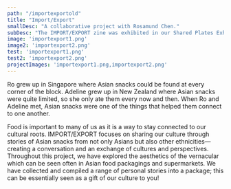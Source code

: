 ```yaml
---
path: "/importexportold"
title: "Import/Export"
smallDesc: "A collaborative project with Rosamund Chen."
subDesc: "The IMPORT/EXPORT zine was exhibited in our Shared Plates Exhibition."
image: 'importexport1.png'
image2: 'importexport2.png'
test: 'importexport1.png'
test2: 'importexport2.png'
projectImages: 'importexport1.png,importexport2.png'
---
```


Ro grew up in Singapore where Asian snacks could be found at every corner of the block. Adeline grew up in New Zealand where Asian snacks were quite limited, so she only ate them every now and then. When Ro and Adeline met, Asian snacks were one of the things that helped them connect to one another. 

Food is important to many of us as it is a way to stay connected to our cultural roots. IMPORT/EXPORT focuses on sharing our culture through stories of Asian snacks from not only Asians but also other ethnicities— creating a conversation and an exchange of cultures and perspectives. Throughout this project, we have explored the aesthetics of the vernacular which can be seen often in Asian food packagings and supermarkets. We have collected and compiled a range of personal stories into a package; this can be essentially seen as a gift of our culture to you!